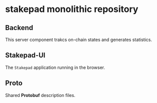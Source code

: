 # stakepad monolithic repository

## Backend

This server component trakcs on-chain states and generates statistics.

## Stakepad-UI

The `Stakepad` application running in the browser.

## Proto

Shared **Protobuf** description files.
